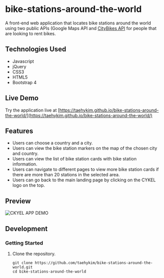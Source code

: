 # bike-stations-around-the-world
A front-end web application that locates bike stations around the world using two public APIs (Google Maps API and [CityBikes API](https://citybik.es) for people that are looking to rent bikes.


## Technologies Used

- Javascript
- jQuery
- CSS3
- HTML5
- Bootstrap 4

## Live Demo

Try the application live at [https://taehykim.github.io/bike-stations-around-the-world/](https://taehykim.github.io/bike-stations-around-the-world/)

## Features

- Users can choose a country and a city.
- Users can view the bike station markers on the map of the chosen city and country.
- Users can view the list of bike station cards with bike station information.
- Users can navigate to different pages to view more bike station cards if there are more than 20 stations in the selected area.
- Users can go back to the main landing page by clicking on the CYKEL logo on the top.

## Preview

![CKYEL APP DEMO](assets/cykel-demo.gif)

## Development

### Getting Started

1. Clone the repository.

    ```shell
    git clone https://github.com/taehykim/bike-stations-around-the-world.git
    cd bike-stations-around-the-world
    ```
